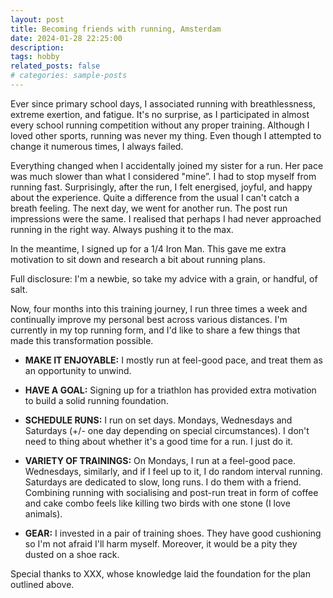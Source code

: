```yaml
---
layout: post
title: Becoming friends with running, Amsterdam
date: 2024-01-28 22:25:00
description:
tags: hobby
related_posts: false
# categories: sample-posts
---
```


Ever since primary school days, I associated running with breathlessness, extreme exertion, and fatigue. It's no surprise, as I participated in almost every school running competition without any proper training. Although I loved other sports, running was never my thing. Even though I attempted to change it numerous times, I always failed.

Everything changed when I accidentally joined my sister for a run. Her pace was much slower than what I considered "mine”. I had to stop myself from running fast. Surprisingly, after the run, I felt energised, joyful, and happy about the experience. Quite a difference from the usual I can't catch a breath feeling. The next day, we went for another run. The post run impressions were the same. I realised that perhaps I had never approached running in the right way. Always pushing it to the max.

In the meantime, I signed up for a 1/4 Iron Man. This gave me extra motivation to sit down and research a bit about running plans. 

Full disclosure: I'm a newbie, so take my advice with a grain, or handful, of salt.

Now, four months into this training journey, I run three times a week and continually improve my personal best across various distances. I'm currently in my top running form, and I'd like to share a few things that made this transformation possible.

* **MAKE IT ENJOYABLE:** I mostly run at feel-good pace, and treat them as an opportunity to unwind.

* **HAVE A GOAL:** Signing up for a triathlon has provided extra motivation to build a solid running foundation.

* **SCHEDULE RUNS:** I run on set days. Mondays, Wednesdays and Saturdays (+/- one day depending on special circumstances). I don't need to thing about whether it's a good time for a run. I just do it.

* **VARIETY OF TRAININGS:** On Mondays, I run at a feel-good pace. Wednesdays, similarly, and if I feel up to it, I do random interval running. Saturdays are dedicated to slow, long runs. I do them with a friend. Combining running with socialising and post-run treat in form of coffee and cake combo feels like killing two birds with one stone (I love animals).

* **GEAR:** I invested in a pair of training shoes. They have good cushioning so I'm not afraid I'll harm myself. Moreover, it would be a pity they dusted on a shoe rack.

Special thanks to XXX, whose knowledge laid the foundation for the plan outlined above.